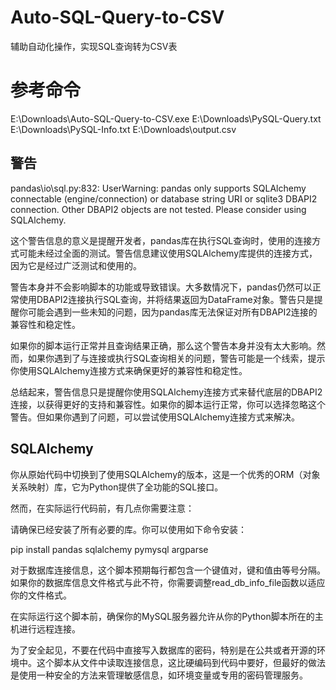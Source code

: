 # Auto-SQL-Query-to-CSV
辅助自动化操作，实现SQL查询转为CSV表

# 参考命令

E:\Downloads\Auto-SQL-Query-to-CSV.exe E:\Downloads\PySQL-Query.txt E:\Downloads\PySQL-Info.txt E:\Downloads\output.csv

## 警告

pandas\io\sql.py:832: UserWarning: pandas only supports SQLAlchemy connectable (engine/connection) or database string URI or sqlite3 DBAPI2 connection. Other DBAPI2 objects are not tested. Please consider using SQLAlchemy.

这个警告信息的意义是提醒开发者，pandas库在执行SQL查询时，使用的连接方式可能未经过全面的测试。警告信息建议使用SQLAlchemy库提供的连接方式，因为它是经过广泛测试和使用的。

警告本身并不会影响脚本的功能或导致错误。大多数情况下，pandas仍然可以正常使用DBAPI2连接执行SQL查询，并将结果返回为DataFrame对象。警告只是提醒你可能会遇到一些未知的问题，因为pandas库无法保证对所有DBAPI2连接的兼容性和稳定性。

如果你的脚本运行正常并且查询结果正确，那么这个警告本身并没有太大影响。然而，如果你遇到了与连接或执行SQL查询相关的问题，警告可能是一个线索，提示你使用SQLAlchemy连接方式来确保更好的兼容性和稳定性。

总结起来，警告信息只是提醒你使用SQLAlchemy连接方式来替代底层的DBAPI2连接，以获得更好的支持和兼容性。如果你的脚本运行正常，你可以选择忽略这个警告。但如果你遇到了问题，可以尝试使用SQLAlchemy连接方式来解决。

## SQLAlchemy

你从原始代码中切换到了使用SQLAlchemy的版本，这是一个优秀的ORM（对象关系映射）库，它为Python提供了全功能的SQL接口。

然而，在实际运行代码前，有几点你需要注意：

请确保已经安装了所有必要的库。你可以使用如下命令安装：

pip install pandas sqlalchemy pymysql argparse

对于数据库连接信息，这个脚本预期每行都包含一个键值对，键和值由等号分隔。如果你的数据库信息文件格式与此不符，你需要调整read_db_info_file函数以适应你的文件格式。

在实际运行这个脚本前，确保你的MySQL服务器允许从你的Python脚本所在的主机进行远程连接。

为了安全起见，不要在代码中直接写入数据库的密码，特别是在公共或者开源的环境中。这个脚本从文件中读取连接信息，这比硬编码到代码中要好，但最好的做法是使用一种安全的方法来管理敏感信息，如环境变量或专用的密码管理服务。